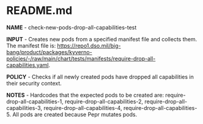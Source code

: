# README.md

**NAME** - check-new-pods-drop-all-capabilities-test

**INPUT** - Creates new pods from a specified manifest file and collects them. The manifest file is: https://repo1.dso.mil/big-bang/product/packages/kyverno-policies/-/raw/main/chart/tests/manifests/require-drop-all-capabilities.yaml.

**POLICY** - Checks if all newly created pods have dropped all capabilities in their security context.

**NOTES** - Hardcodes that the expected pods to be created are: require-drop-all-capabilities-1, require-drop-all-capabilities-2, require-drop-all-capabilities-3, require-drop-all-capabilities-4, require-drop-all-capabilities-5. All pods are created because Pepr mutates pods.